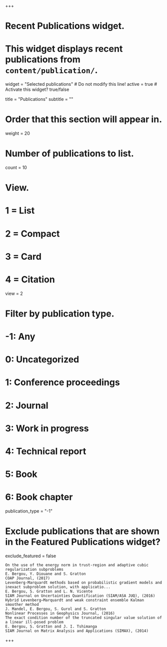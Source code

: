+++
# Recent Publications widget.
# This widget displays recent publications from `content/publication/`.
widget = "Selected publications"  # Do not modify this line!
active = true  # Activate this widget? true/false

title = "Publications"
subtitle = ""

# Order that this section will appear in.
weight = 20

# Number of publications to list.
count = 10

# View.
#   1 = List
#   2 = Compact
#   3 = Card
#   4 = Citation
view = 2

# Filter by publication type.
# -1: Any
#  0: Uncategorized
#  1: Conference proceedings
#  2: Journal
#  3: Work in progress
#  4: Technical report
#  5: Book
#  6: Book chapter
publication_type = "-1"

# Exclude publications that are shown in the Featured Publications widget?
exclude_featured = false


    On the use of the energy norm in trust-region and adaptive cubic regularization subproblems
    E. Bergou, Y. Diouane and S. Gratton
    COAP Journal, (2017)
    Levenberg-Marquardt methods based on probabilistic gradient models and inexact subproblem solution, with applicatio...
    E. Bergou, S. Gratton and L. N. Vicente
    SIAM Journal on Uncertainties Quantification (SIAM/ASA JUQ), (2016)
    Hybrid Levenberg–Marquardt and weak constraint ensemble Kalman smoother method
    J. Mandel, E. Bergou, S. Gurol and S. Gratton
    Nonlinear Processes in Geophysics Journal, (2016)
    The exact condition number of the truncated singular value solution of a linear ill-posed problem
    E. Bergou, S. Gratton and J. I. Tshimanga
    SIAM Journal on Matrix Analysis and Applications (SIMAX), (2014)

+++

